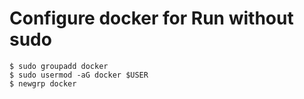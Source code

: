 # Configure docker for Run without sudo

```
$ sudo groupadd docker
$ sudo usermod -aG docker $USER
$ newgrp docker 
```
